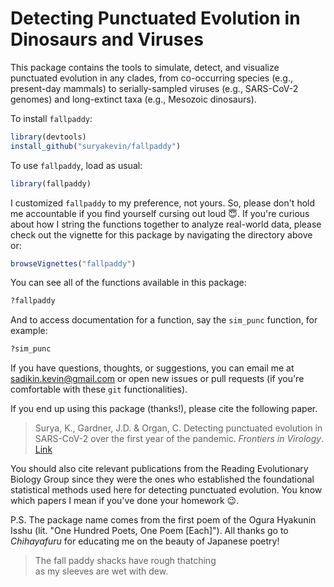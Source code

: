 # Detecting Punctuated Evolution in Dinosaurs and Viruses

This package contains the tools to simulate, detect, and visualize punctuated
evolution in any clades, from co-occurring species (e.g., present-day mammals)
to serially-sampled viruses (e.g., SARS-CoV-2 genomes) and long-extinct taxa
(e.g., Mesozoic dinosaurs).

To install `fallpaddy`:
```r
library(devtools)
install_github("suryakevin/fallpaddy")
```

To use `fallpaddy`, load as usual:
```r
library(fallpaddy)
```

I customized `fallpaddy` to my preference, not yours. So, please don't hold me
accountable if you find yourself cursing out loud :innocent:. If you're curious
about how I string the functions together to analyze real-world data, please
check out the vignette for this package by navigating the directory above or:
```r
browseVignettes("fallpaddy")
```

You can see all of the functions available in this package:
```r
?fallpaddy
```

And to access documentation for a function, say the `sim_punc` function, for
example:
```r
?sim_punc
```

If you have questions, thoughts, or suggestions, you can email me at
[sadikin.kevin@gmail.com](mailto:sadikin.kevin@gmail.com) or open new issues or
pull requests (if you're comfortable with these `git` functionalities).

If you end up using this package (thanks!), please cite the following paper.

> Surya, K., Gardner, J.D. & Organ, C. Detecting punctuated evolution in
> SARS-CoV-2 over the first year of the pandemic. *Frontiers in Virology*.
> [Link](https://doi.org/10.3389/fviro.2023.1066147)

You should also cite relevant publications from the Reading Evolutionary
Biology Group since they were the ones who established the foundational
statistical methods used here for detecting punctuated evolution. You know
which papers I mean if you've done your homework :wink:.

P.S. The package name comes from the first poem of the Ogura Hyakunin Isshu
(lit. "One Hundred Poets, One Poem [Each]"). All thanks go to *Chihayafuru* for
educating me on the beauty of Japanese poetry!

> The fall paddy shacks have rough thatching  
> as my sleeves are wet with dew.
